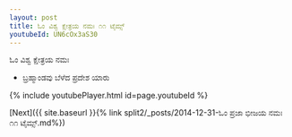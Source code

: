 ```yaml
---
layout: post
title: ಓಂ ವಿಶ್ವ ಕ್ಷೇತ್ರಯ ನಮಃ ೧೧ ಟೈಮ್ಸ್
youtubeId: UN6cOx3aS30
---
```

 
 
 ಓಂ ವಿಶ್ವ ಕ್ಷೇತ್ರಯ ನಮಃ  
 
 -  ಬ್ರಹ್ಮಾಂಡವು ಬೆಳೆದ ಪ್ರದೇಶ ಯಾರು 
 
  
 
  
 
 
 
 
 
 


{% include youtubePlayer.html id=page.youtubeId %}
 
[Next]({{ site.baseurl }}{% link  split2/_posts/2014-12-31-ಓಂ ಪ್ರಜಾ ಭೀಜಯ ನಮಃ ೧೧ ಟೈಮ್ಸ್.md%})
 
